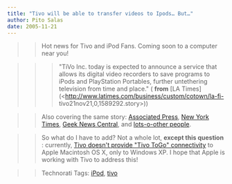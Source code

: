 ```yaml
---
title: "Tivo will be able to transfer videos to Ipods… But…"
author: Pito Salas
date: 2005-11-21
---
```



>>

>> Hot news for Tivo and iPod Fans. Coming soon to a computer near you!

>>

>>> "TiVo Inc. today is expected to announce a service that allows its digital
video recorders to save programs to iPods and PlayStation Portables, further
untethering television from time and place." ( **from** [LA
Times](<http://www.latimes.com/business/custom/cotown/la-fi-
tivo21nov21,0,1589292.story>))

>>

>> Also covering the same story: [Associated
Press](<http://news.yahoo.com/s/ap/20051121/ap_on_hi_te/tivotogo_expands>),
[New York
Times](<http://www.nytimes.com/2005/11/21/business/media/21download.html?ex=1290229200&en=2b53054eb7d13755&ei=5088&partner=rssnyt&emc=rss>),
[Geek News Central](<http://www.geeknewscentral.com/archives/005175.html>),
and [lots-o-other
people](<http://www.pvrblog.com/pvr/2005/11/tivo_is_coming_.html>).

>>

>> So what do I have to add? Not a whole lot, **except this question** :
currently, [Tivo doesn't provide "Tivo ToGo"
connectivity](<http://www.tivo.com/4.9.4.1.asp>) to Apple Macintosh OS X, only
to Windows XP. I hope that Apple is working with Tivo to address this!

>>

>> Technorati Tags: [iPod](<http://www.technorati.com/tag/iPod>),
[tivo](<http://www.technorati.com/tag/tivo>)


